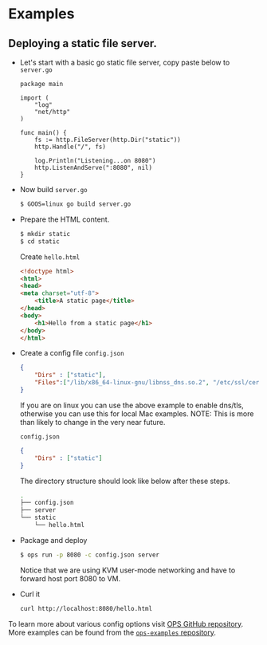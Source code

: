 Examples
========

## **Deploying a static file server.**

* Let's start with a basic go static file server, copy paste below to  `server.go`

  ```golang
  package main

  import (
      "log"
      "net/http"
  )

  func main() {
      fs := http.FileServer(http.Dir("static"))
      http.Handle("/", fs)

      log.Println("Listening...on 8080")
      http.ListenAndServe(":8080", nil)
  }
  ```

* Now build `server.go`

    ```sh
    $ GOOS=linux go build server.go
    ```

* Prepare the HTML content.
    ```sh
    $ mkdir static
    $ cd static 
    ```
    Create `hello.html`

    ```html
    <!doctype html>
    <html>
    <head>
    <meta charset="utf-8">
        <title>A static page</title>
    </head>
    <body>
        <h1>Hello from a static page</h1>
    </body>
    </html>
    ```

* Create a config file
    `config.json`
    ```json
    {
        "Dirs" : ["static"],
        "Files":["/lib/x86_64-linux-gnu/libnss_dns.so.2", "/etc/ssl/certs/ca-certificates.crt"]
    }
    ```

    If you are on linux you can use the above example to enable dns/tls, otherwise you can use this for local Mac examples. NOTE: This is more than likely to change in the very near future.

    `config.json`
    ```json
    {
        "Dirs" : ["static"]
    }
    ```

    The directory structure should look like below after these steps.
    ```bash
    .
    ├── config.json
    ├── server
    └── static
        └── hello.html
    ```

* Package and deploy

  ```sh
  $ ops run -p 8080 -c config.json server 
  ```
    Notice that we are using KVM user-mode networking and have to forward host port 8080 to VM. 

* Curl it 
    ```bash
    curl http://localhost:8080/hello.html
    ```

To learn more about various config options visit [OPS GitHub repository](https://github.com/nanovms/ops). More examples can be found from the [`ops-examples` repository](https://github.com/nanovms/ops-examples).

